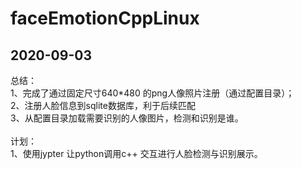 # faceEmotionCppLinux

## 2020-09-03<br>
  总结：<br>
  1、完成了通过固定尺寸640*480 的png人像照片注册（通过配置目录）；<br>
  2、注册人脸信息到sqlite数据库，利于后续匹配<br>
  3、从配置目录加载需要识别的人像图片，检测和识别是谁。<br>
  <br>
  计划：<br>
  1、使用jypter 让python调用c++ 交互进行人脸检测与识别展示。<br>
  

